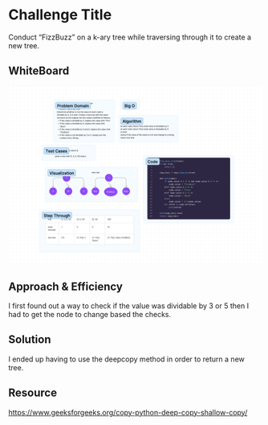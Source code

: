 # Challenge Title
Conduct “FizzBuzz” on a k-ary tree while traversing through it to create a new tree.

## WhiteBoard
![](../code_challenges/assets/CodeChallenge18.png)

## Approach & Efficiency
I first found out a way to check if the value was dividable by 3 or 5 then I had to get the node to change based the checks.


## Solution
I ended up having to use the deepcopy method in order to return a new tree.

## Resource
https://www.geeksforgeeks.org/copy-python-deep-copy-shallow-copy/
